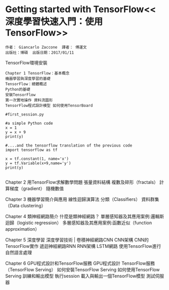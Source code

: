 # Getting started with TensorFlow<<深度學習快速入門：使用TensorFlow>>
```
作者： Giancarlo Zaccone  譯者： 傅運文
出版社：博碩  出版日期：2017/01/11
```
TensorFlow環境安裝


```
Chapter 1 TensorFlow：基本概念
機器學習與深度學習的基礎
TensorFlow：總體概述
Python的基礎
安裝TensorFlow
第一次實地操作 資料流圖形
TensorFlow程式設計模型 如何使用TensorBoard
```
```
#first_session.py

#a simple Python code
x = 1
y = x + 9
print(y)

#....and the tensorflow translation of the previous code
import tensorflow as tf

x = tf.constant(1, name='x')
y = tf.Variable(x+9,name='y')
print(y)

```

```

```
Chapter 2 用TensorFlow求解數學問題
張量資料結構  複數及碎形（fractals）  計算梯度（gradient） 隨機數值

Chapter 3 機器學習簡介與應用
線性迴歸演算法   分類（Classifiers）  資料群集（Data clustering）

Chapter 4 類神經網路簡介
什麼是類神經網路？
單層感知器及其應用案例:邏輯斯迴歸（logistic regression） 
多層感知器及其應用案例:函數近似（function approximation）

Chapter 5 深度學習
深度學習技術 | 卷積神經網路CNN  CNN架構  CNN的TensorFlow實作
遞迴神經網路RNN  RNN架構  LSTM網路  使用TensorFlow進行自然語言處理

Chapter 6 GPU程式設計和TensorFlow服務
GPU程式設計 TensorFlow服務（TensorFlow Serving）
如何安裝TensorFlow Serving  如何使用TensorFlow Serving
訓練和輸出模型  執行session  載入與輸出一個TensorFlow模型  測試伺服器
```
